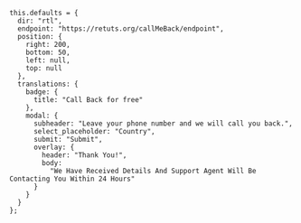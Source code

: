     this.defaults = {
      dir: "rtl",
      endpoint: "https://retuts.org/callMeBack/endpoint",
      position: {
        right: 200,
        bottom: 50,
        left: null,
        top: null
      },
      translations: {
        badge: {
          title: "Call Back for free"
        },
        modal: {
          subheader: "Leave your phone number and we will call you back.",
          select_placeholder: "Country",
          submit: "Submit",
          overlay: {
            header: "Thank You!",
            body:
              "We Have Received Details And Support Agent Will Be Contacting You Within 24 Hours"
          }
        }
      }
    };
